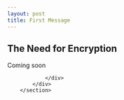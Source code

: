 ```yaml
---
layout: post
title: First Message
---
```



<section class="section section-main">
			<div class="section-content">
				<div class="large-10 large-centered medium-12">
					<h2 class="section-headline">The Need for Encryption</h2>
					<p> Coming soon </p>

				</div>
			</div>
		</section>


